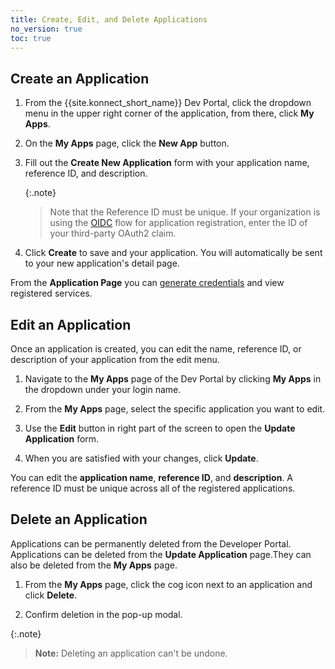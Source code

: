 ```yaml
---
title: Create, Edit, and Delete Applications
no_version: true
toc: true
---
```




## Create an Application

1. From the {{site.konnect_short_name}} Dev Portal, click  the dropdown menu in the upper right corner of the application, from there, click **My Apps**.

2. On the **My Apps** page, click the **New App** button.

3. Fill out the **Create New Application** form with your application name, reference ID, and description.

   {:.note}
   > Note that the Reference ID must be unique. If your organization is using the
   [OIDC](/konnect/dev-portal/applications/enable-app-reg#oidc-flow)
   flow for application registration, enter the ID of your third-party OAuth2 claim.

4. Click **Create** to save and your application. You will automatically be sent to your new application's detail page. 

From the **Application Page** you can [generate credentials](konnect/dev-portal/applications/dev-gen-creds/) and view registered services. 

## Edit an Application

Once an application is created, you can edit the name, reference ID, or description of your application from the edit menu. 

1. Navigate to the **My Apps** page of the Dev Portal by clicking **My Apps** in the dropdown under your login name.

2. From the **My Apps** page, select the specific application you want to edit. 

3. Use the **Edit** button in right part of the screen to open the **Update Application** form. 

4. When you are satisfied with your changes, click **Update**. 

You can edit the **application name**, **reference ID**, and **description**. A reference ID must be unique across all of the registered applications. 

## Delete an Application

Applications can be permanently deleted from the Developer Portal. Applications can be deleted from the **Update Application** page.They can also be deleted from the **My Apps** page.  

1. From the **My Apps** page, click the cog icon next to an application and click **Delete**.

2. Confirm deletion in the pop-up modal.

{:.note}
> **Note:** Deleting an application can't be undone. 
